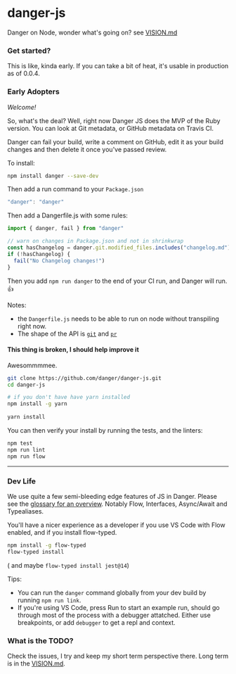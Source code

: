# danger-js

Danger on Node, wonder what's going on? see [VISION.md](VISION.md)

### Get started?

This is like, kinda early. If you can take a bit of heat, it's usable in production as of 0.0.4.

### Early Adopters

*Welcome!*

So, what's the deal? Well, right now Danger JS does the MVP of the Ruby version. You can look at Git metadata, or GitHub metadata on Travis CI. 

Danger can fail your build, write a comment on GitHub, edit it as your build changes and then delete it once you've passed review.

To install:

```sh
npm install danger --save-dev
```
Then add a run command to your `Package.json`

```js
"danger": "danger"
```

Then add a Dangerfile.js with some rules:

```js
import { danger, fail } from "danger"

// warn on changes in Package.json and not in shrinkwrap
const hasChangelog = danger.git.modified_files.includes("changelog.md")
if (!hasChangelog) {
  fail("No Changelog changes!")
}
```

Then you add `npm run danger` to the end of your CI run, and Danger will run. 👍

Notes: 

* the `Dangerfile.js` needs to be able to run on node without transpiling right now.
* The shape of the API is [`git`](https://github.com/danger/danger-js/blob/master/source/dsl/git.js) and [`pr`](https://raw.githubusercontent.com/danger/danger/master/spec/fixtures/github_api/pr_response.json)


#### This thing is broken, I should help improve it

Awesommmmee.

``` sh
git clone https://github.com/danger/danger-js.git
cd danger-js

# if you don't have have yarn installed
npm install -g yarn
 
yarn install
```

You can then verify your install by running the tests, and the linters:

``` sh
npm test
npm run lint
npm run flow
``` 

---

### Dev Life

We use quite a few semi-bleeding edge features of JS in Danger. Please see the [glossary for an overview](docs/js_glossary.md). Notably Flow, Interfaces, Async/Await and Typealiases. 

You'll have a nicer experience as a developer if you use VS Code with Flow enabled, and if you install flow-typed.

``` sh
npm install -g flow-typed
flow-typed install
```

( and maybe `flow-typed install jest@14`)

Tips:

* You can run the `danger` command globally from your dev build by running `npm run link`.
* If you're using VS Code, press Run to start an example run, should go through most of the process with a debugger attatched. Either use breakpoints, or add `debugger` to get a repl and context.

### What is the TODO?

Check the issues, I try and keep my short term perspective there. Long term is in the [VISION.md](VISION.md).
